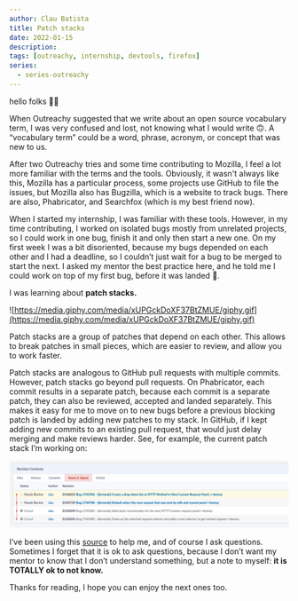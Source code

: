 ```yaml
---
author: Clau Batista
title: Patch stacks
date: 2022-01-15
description: 
tags: [outreachy, internship, devtools, firefox]
series:
  - series-outreachy
---
```


hello folks 🤙🏼

When Outreachy suggested that we write about an open source vocabulary term, I was very confused and lost, not knowing what I would write 🙃. A “vocabulary term” could be a word, phrase, acronym, or concept that was new to us.

After two Outreachy tries and some time contributing to Mozilla, I feel a lot more familiar with the terms and the tools. Obviously, it wasn't always like this, Mozilla has a particular process, some projects use GitHub to file the issues, but Mozilla also has Bugzilla, which is a website to track bugs. There are also, Phabricator, and Searchfox (which is my best friend now).

When I started my internship, I was familiar with these tools. However, in my time contributing, I worked on isolated bugs mostly from unrelated projects, so I could work in one bug, finish it and only then start a new one. On my first week I was a bit disoriented, because my bugs depended on each other and I had a deadline, so I couldn’t just wait for a bug to be merged to start the next. I asked my mentor the best practice here, and he told me I could work on top of my first bug, before it was landed 🤯.

I was learning about **patch stacks.**

![https://media.giphy.com/media/xUPGckDoXF37BtZMUE/giphy.gif](https://media.giphy.com/media/xUPGckDoXF37BtZMUE/giphy.gif)

Patch stacks are a group of patches that depend on each other. This allows to break patches in small pieces, which are easier to review, and allow you to work faster.

Patch stacks are analogous to GitHub pull requests with multiple commits. However, patch stacks go beyond pull requests. On Phabricator, each commit results in a separate patch, because each commit is a separate patch, they can also be reviewed, accepted and landed separately. This makes it easy for me to move on to new bugs before a previous blocking patch is landed by adding new patches to my stack. In GitHub, if I kept adding new commits to an existing pull request, that would just delay merging and make reviews harder. See, for example, the current patch stack I’m working on:

![Sreenshort about my stack](/images/01-15-2022-patch-stack.png)

I’ve been using this [source](https://firefox-source-docs.mozilla.org/contributing/stack_quickref.html#rebasing-the-stack) to help me, and of course I ask questions. Sometimes I forget that it is ok to ask questions, because I don’t want my mentor to know that I don’t understand something, but a note to myself: **it is TOTALLY ok to not know.**

Thanks for reading, I hope you can enjoy the next ones too.
